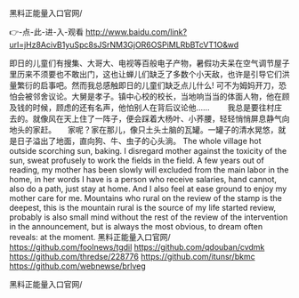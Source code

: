 
黑料正能量入口官网/




👉-点-此-进-入-观看  http://www.baidu.com/link?url=jHz8AcivB1yuSpc8sJSrNM3GjOR6OSPiMLRbBTcVT1O&wd




即日的儿童们有搜集、大哥大、电视等百般电子产物，暑假功夫呆在空气调节屋子里历来不须要也不敢出门，这也让蝉儿们缺乏了多数个小天敌，也许是引导它们洪量繁衍的启事吧。然而我总感触即日的儿童们缺乏点儿什么!
可不为姆妈开刀，恐怕会被邻舍议论。大舅是孝子。镇中心校的校长，当地响当当的体面人物，他在顾及钱的时候，顾虑的还有名声，他怕别人在背后议论他……
　　我总是要往村庄去的。就像风在天上住了一阵子，便会踩着大杨叶、小荞腰，轻轻悄悄屏息静气向地头的家赶。　　家呢？家在那儿，像只土头土脑的瓦罐。一罐子的清水晃悠，就是日子溢出了地面，直向狗、牛、虫子的心头淌。
The whole village hot outside scorching sun, baking.
I disregard mother against the toxicity of the sun, sweat profusely to work the fields in the field.
A few years out of reading, my mother has been slowly will excluded from the main labor in the home, in her words I have is a person who receive salaries, hand cannot, also do a path, just stay at home.
And I also feel at ease ground to enjoy my mother care for me.
Mountains who rural on the review of the stamp is the deepest, this is the mountain rural is the source of my life started review, probably is also small mind without the rest of the review of the intervention in the announcement, but is always the most obvious, to dream often reveals: at the moment.
黑料正能量入口官网/ https://github.com/foolnews/tgdil
https://github.com/qdouban/cvdmk
https://github.com/thredse/228776
https://github.com/itunsr/bkmc
https://github.com/webnewse/brlveg





黑料正能量入口官网/
